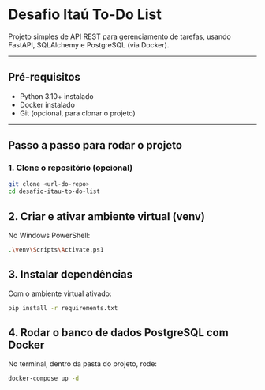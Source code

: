 # Desafio Itaú To-Do List

Projeto simples de API REST para gerenciamento de tarefas, usando FastAPI, SQLAlchemy e PostgreSQL (via Docker).

---

## Pré-requisitos

- Python 3.10+ instalado
- Docker instalado
- Git (opcional, para clonar o projeto)

---

## Passo a passo para rodar o projeto

### 1. Clone o repositório (opcional)

```bash
git clone <url-do-repo>
cd desafio-itau-to-do-list
```

## 2. Criar e ativar ambiente virtual (venv)

No Windows PowerShell:

```bash
.\venv\Scripts\Activate.ps1
```

## 3. Instalar dependências

Com o ambiente virtual ativado:
```bash
pip install -r requirements.txt
```

## 4. Rodar o banco de dados PostgreSQL com Docker

No terminal, dentro da pasta do projeto, rode:

```bash
docker-compose up -d
```